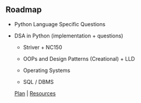 ## Roadmap

- Python Language Specific Questions

- DSA in Python (implementation + questions)
    - Striver + NC150

    - OOPs and Design Patterns (Creational) + LLD

    - Operating Systems

    - SQL / DBMS


    [Plan](https://github.com/samitmohan/Master-Interviews-with-Python/blob/master/Plan.txt)
    |
    [Resources](https://samitmohan.super.site/todo)
